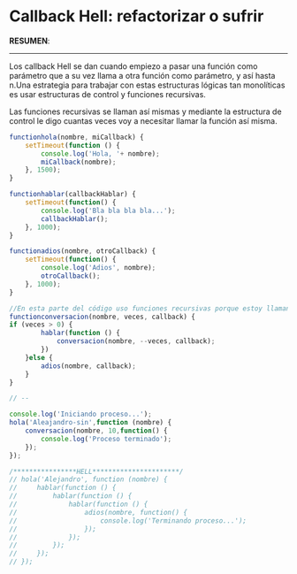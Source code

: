 # Callback Hell: refactorizar o sufrir

**RESUMEN**:

---

Los callback Hell se dan cuando empiezo a pasar una función como parámetro que a su vez llama a otra función como parámetro, y así hasta n.Una estrategia para trabajar con estas estructuras lógicas tan monolíticas es usar estructuras de control y funciones recursivas.

Las funciones recursivas se llaman así mismas y mediante la estructura de control le digo cuantas veces voy a necesitar llamar la función así misma.

```jsx
functionhola(nombre, miCallback) {
    setTimeout(function () {
        console.log('Hola, '+ nombre);
        miCallback(nombre);
    }, 1500);
}

functionhablar(callbackHablar) {
    setTimeout(function() {
        console.log('Bla bla bla bla...');
        callbackHablar();
    }, 1000);
}

functionadios(nombre, otroCallback) {
    setTimeout(function() {
        console.log('Adios', nombre);
        otroCallback();
    }, 1000);
}

//En esta parte del código uso funciones recursivas porque estoy llamando a conversacion dentro de si misma. y mediante un If como estructura de control le digo que cantidad de veces va a  ejectuarse la funcion hablar.
functionconversacion(nombre, veces, callback) {
if (veces > 0) {
        hablar(function () {
            conversacion(nombre, --veces, callback);
        })
    }else {
        adios(nombre, callback);
    }
}

// --

console.log('Iniciando proceso...');
hola('Aleajandro-sin',function (nombre) {
    conversacion(nombre, 10,function() {
        console.log('Proceso terminado');
    });
});

/****************HELL**********************/
// hola('Alejandro', function (nombre) {
//     hablar(function () {
//         hablar(function () {
//             hablar(function () {
//                 adios(nombre, function() {
//                     console.log('Terminando proceso...');
//                 });
//             });
//         });
//     });
// });
```